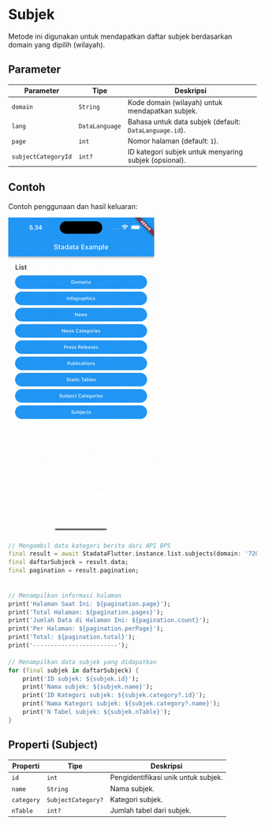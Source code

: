 # Subjek

Metode ini digunakan untuk mendapatkan daftar subjek berdasarkan domain yang dipilih (wilayah).

## Parameter

| Parameter           | Tipe           | Deskripsi                                              |
| ------------------- | -------------- | ------------------------------------------------------ |
| `domain`            | `String`       | Kode domain (wilayah) untuk mendapatkan subjek.        |
| `lang`              | `DataLanguage` | Bahasa untuk data subjek (default: `DataLanguage.id`). |
| `page`              | `int`          | Nomor halaman (default: `1`).                          |
| `subjectCategoryId` | `int?`         | ID kategori subjek untuk menyaring subjek (opsional).  |

## Contoh

Contoh penggunaan dan hasil keluaran:

![Preview](/gif/subjects.gif)

```dart
// Mengambil data kategori berita dari API BPS
final result = await StadataFlutter.instance.list.subjects(domain: '7200');
final daftarSubjeck = result.data;
final pagination = result.pagination;


// Menampilkan informasi halaman
print('Halaman Saat Ini: ${pagination.page}');
print('Total Halaman: ${pagination.pages}');
print('Jumlah Data di Halaman Ini: ${pagination.count}');
print('Per Halaman: ${pagination.perPage}');
print('Total: ${pagination.total}');
print('------------------------');

// Menampilkan data subjek yang didapatkan
for (final subjek in daftarSubjeck) {
    print('ID subjek: ${subjek.id}');
    print('Nama subjek: ${subjek.name}');
    print('ID Kategori subjek: ${subjek.category?.id}');
    print('Nama Kategori subjek: ${subjek.category?.name}');
    print('N Tabel subjek: ${subjek.nTable}');
}
```

## Properti (Subject)

| Properti   | Tipe               | Deskripsi                           |
| ---------- | ------------------ | ----------------------------------- |
| `id`       | `int`              | Pengidentifikasi unik untuk subjek. |
| `name`     | `String`           | Nama subjek.                        |
| `category` | `SubjectCategory?` | Kategori subjek.                    |
| `nTable`   | `int?`             | Jumlah tabel dari subjek.           |
